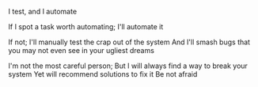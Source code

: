 I test,
and I automate

If I spot a task worth automating;
I'll automate it

If not;
I'll manually test the crap out of the system
And I'll smash bugs that you may not even see in your ugliest dreams

I'm not the most careful person;
But I will always find a way to break your system
Yet will recommend solutions to fix it
Be not afraid
